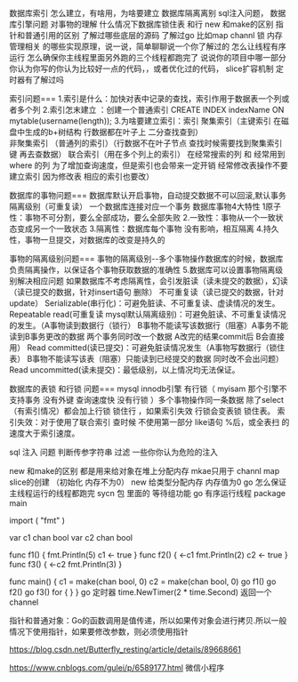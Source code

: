 数据库索引 怎么建立，有啥用，为啥要建立
数据库隔离离别 
sql注入问题，
数据库引擎问题
对事物的理解 
什么情况下数据库锁住表 和行
new 和make的区别
指针和普通引用的区别
了解过哪些底层的源码 了解过go 比如map channl 锁 内存管理相关 的哪些实现原理，说一说，简单聊聊说一个你了解过的
怎么让线程有序运行
怎么确保你主线程里面另外跑的三个线程都跑完了
说说你的项目中哪一部分你认为你写的你认为比较好一点的代码，，或者优化过的代码，
slice扩容机制
定时器有了解过吗

索引问题===
 1.索引是什么：加快对表中记录的查找，索引作用于数据表一个列或者多个列
   2.索引怎末建立 ：创建一个普通索引 CREATE INDEX indexName ON mytable(username(length)); 
  3.为啥要建立索引：索引 聚集索引（主键索引  在磁盘中生成的b+树结构 行数据都在叶子上 二分查找查到）  
  非聚集索引 （普通列的索引）（行数据不在叶子节点 查找时候需要找到聚集索引键 再去查数据）
  联合索引（用在多个列上的索引）
  在经常搜索的列  和 经常用到 where 的列 为了增加查询速度，但是索引也会带来一定开销
经常修改表操作不要建立索引 因为修改表 相应的索引也要改）

数据库的事物问题=== 
数据库默认开启事物，自动提交数据不可以回滚,默认事务隔离级别（可重复读）  一个数据库连接对应一个事务
数据库事物4大特性 
1原子性：事物不可分割，要么全部成功，要么全部失败
2.一致性：事物从一个一致状态变成另一个一致状态
3.隔离性：数据库每个事物 没有影响，相互隔离
4.持久性，事物一旦提交，对数据库的改变是持久的

事物的隔离级别问题===
事物的隔离级别--多个事物操作数据库的时候，数据库负责隔离操作，以保证各个事物获取数据的准确性
5.数据库可以设置事物隔离级别解决相应问题   如果数据库不考虑隔离性，会引发脏读（读未提交的数据），幻读（读已提交的数据，针对insert语句 删除） 不可重复读（读已提交的数据，针对update）
Serializable(串行化)：可避免脏读、不可重复读、虚读情况的发生。
Repeatable read(可重复读 mysql默认隔离级别)：可避免脏读、不可重复读情况的发生。（A事物读到数据行（锁行） B事物不能读写该数据行（阻塞）A事务不能读到B事务更改的数据 两个事务同时改一个数据 A改完的结果commit后 B会直接用）
Read committed(读已提交)：可避免脏读情况发生（A事物写数据行（锁住表） B事物不能读写该表（阻塞）只能读到已经提交的数据 同时改不会出问题）
Read uncommitted(读未提交)：最低级别，以上情况均无法保证。

数据库的表锁 和行锁 问题===
mysql innodb引擎 有行锁（ myisam 那个引擎不支持事务 没有外键 查询速度快 没有行锁 ）多个事物操作同一条数据 除了select  （有索引情况）都会加上行锁 锁住行  ，如果索引失效 行锁会变表锁 锁住表。
索引失效：对于使用了联合索引 查时候 不使用第一部分  like语句 %后，或全表扫 的速度大于索引速度。

sql 注入 问题  判断传参字符串 过滤 一些你你认为危险的注入

new 和make的区别 都是用来给对象在堆上分配内存  mkae只用于 channl map slice的创建 
（初始化 内存不为0） new 给类型分配内存 内存值为0
go 怎么保证主线程运行的线程都跑完  sycn 包 里面的 等待组功能
go 有序运行线程
package main

import (
        "fmt"
)

var c1 chan bool
var c2 chan bool

func f1() {
        fmt.Println(5)
        c1 <- true
}
func f2() {
        <-c1
        fmt.Println(2)
        c2 <- true
}
func f3() {
        <-c2
        fmt.Println(3)
}

func main() {
        c1 = make(chan bool, 0)
        c2 = make(chan bool, 0)
        go f1()
        go f2()
        go f3()
        for {
        }
}
go 定时器 time.NewTimer(2 * time.Second) 返回一个 channel

指针和普通对象：Go的函数调用是值传递，所以如果传对象会进行拷贝.所以一般情况下使用指针，如果要修改参数，则必须使用指针

https://blog.csdn.net/Butterfly_resting/article/details/89668661


https://www.cnblogs.com/gulei/p/6589177.html 微信小程序